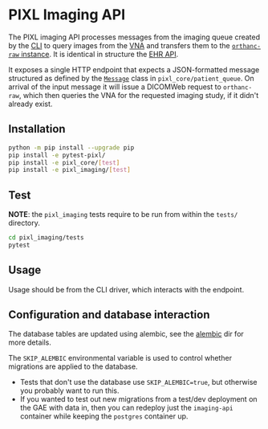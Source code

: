 # PIXL Imaging API

The PIXL imaging API processes messages from the imaging queue created by the [CLI](../cli/README.md) 
to query images from the [VNA](https://en.wikipedia.org/wiki/Vendor_Neutral_Archive) and transfers them to the [`orthanc-raw` instance](../orthanc/orthanc-raw/README.md).
It is identical in structure the [EHR API](../pixl_ehr/README.md).

It exposes a single HTTP endpoint that expects a JSON-formatted message structured as defined by the
[`Message`](../pixl_core/src/core/patient_queue/message.py) class in `pixl_core/patient_queue`.
On arrival of the input message it will issue a DICOMWeb request to `orthanc-raw`, which then queries the VNA
for the requested imaging study, if it didn't already exist.

## Installation

```bash
python -m pip install --upgrade pip
pip install -e pytest-pixl/
pip install -e pixl_core/[test]
pip install -e pixl_imaging/[test]
```

## Test

**NOTE**: the `pixl_imaging` tests require to be run from within the `tests/` directory.

```bash
cd pixl_imaging/tests
pytest
```

## Usage

Usage should be from the CLI driver, which interacts with the endpoint.


## Configuration and database interaction

The database tables are updated using alembic, see the [alembic](alembic) dir for more details.

The `SKIP_ALEMBIC` environmental variable is used to control whether migrations are applied to the database.

- Tests that don't use the database use `SKIP_ALEMBIC=true`, but otherwise you probably want to run this.
- If you wanted to test out new migrations from a test/dev deployment on the GAE with data in,
  then you can redeploy just the `imaging-api` container while keeping the `postgres` container up. 
